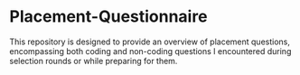 # Placement-Questionnaire
This repository is designed to provide an overview of placement questions, encompassing both coding and non-coding questions I encountered during selection rounds or while preparing for them.
